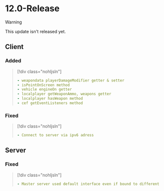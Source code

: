 # 12.0-Release

> [!WARNING]
> This update isn't released yet.

## Client

### Added

> [!div class="nohljsln"]
> ```yaml
> - weapondata playerDamageModifier getter & setter
> - isPointOnScreen method
> - vehicle engineOn getter
> - localplayer getWeaponAmmo, weapons getter
> - localplayer hasWeapon method
> - cef getEventListeners method
> ```

### Fixed

> [!div class="nohljsln"]
> ```yaml
> - Connect to server via ipv6 adress
> ```

## Server

### Fixed

> [!div class="nohljsln"]
> ```yaml
> - Master server used default interface even if bound to different ip
> ```